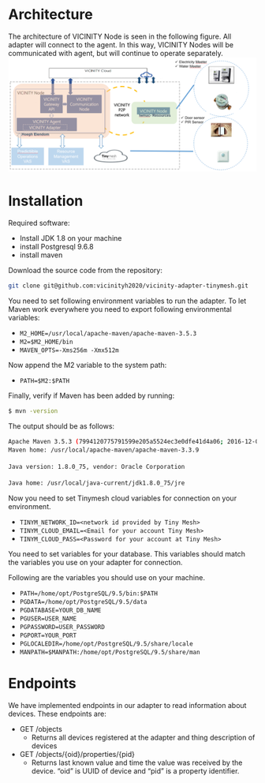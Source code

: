 # Architecture
The architecture of VICINITY Node is seen in the following figure. All adapter will connect to the agent. 
In this way, VICINITY Nodes will be communicated with agent, but will continue to operate separately.
![](./img/architecture.png)


# Installation
Required software: 
* Install JDK 1.8 on your machine
* install Postgresql 9.6.8
* install maven

Download the source code from the repository:
```sh
git clone git@github.com:vicinityh2020/vicinity-adapter-tinymesh.git
```

You need to set following environment variables to run the adapter.
To let Maven work everywhere you need to export following environmental variables:

* `M2_HOME=/usr/local/apache-maven/apache-maven-3.5.3`
* `M2=$M2_HOME/bin`
* `MAVEN_OPTS=-Xms256m -Xmx512m`

Now append the M2 variable to the system path:
* `PATH=$M2:$PATH`

Finally, verify if Maven has been added by running:
```sh
$ mvn -version
```

The output should be as follows:

```sh
Apache Maven 3.5.3 (7994120775791599e205a5524ec3e0dfe41d4a06; 2016-12-03T17:27:37+05:30)
Maven home: /usr/local/apache-maven/apache-maven-3.3.9
 
Java version: 1.8.0_75, vendor: Oracle Corporation
 
Java home: /usr/local/java-current/jdk1.8.0_75/jre
```

Now you need to set Tinymesh cloud variables for connection on your environment. 

* `TINYM_NETWORK_ID=<network id provided by Tiny Mesh>`
* `TINYM_CLOUD_EMAIL=<Email for your account Tiny Mesh>`
* `TINYM_CLOUD_PASS=<Password for your account at Tiny Mesh>`

You need to set variables for your database. This variables should match the variables you use on your adapter for connection.

Following are the variables you should use on your machine.

* `PATH=/home/opt/PostgreSQL/9.5/bin:$PATH`
* `PGDATA=/home/opt/PostgreSQL/9.5/data`
* `PGDATABASE=YOUR_DB_NAME`
* `PGUSER=USER_NAME`
* `PGPASSWORD=USER_PASSWORD`
* `PGPORT=YOUR_PORT`
* `PGLOCALEDIR=/home/opt/PostgreSQL/9.5/share/locale`
* `MANPATH=$MANPATH:/home/opt/PostgreSQL/9.5/share/man`


# Endpoints

We have implemented endpoints in our adapter to read information about devices. These endpoints are:

* GET /objects
    - Returns all devices registered at the adapter and thing description of devices
* GET /objects/{oid}/properties/{pid}
    - Returns last known value and time the value was received by the device. “oid” is UUID of device and “pid” is a 
    property identifier.